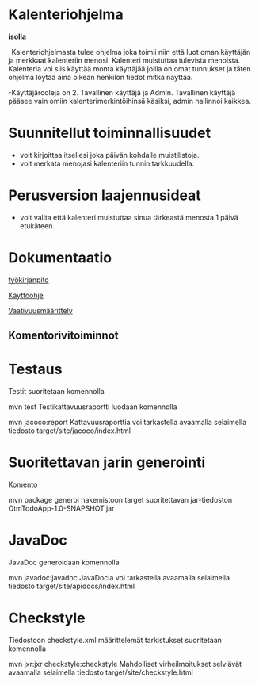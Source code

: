 # Kalenteriohjelma
**isolla**

-Kalenteriohjelmasta tulee ohjelma joka toimii niin että luot oman käyttäjän ja merkkaat kalenteriin menosi. Kalenteri muistuttaa tulevista menoista. Kalenteria voi siis käyttää monta käyttäjää joilla on omat tunnukset ja täten ohjelma löytää aina oikean henkilön tiedot mitkä näyttää.

-Käyttäjärooleja on 2. Tavallinen käyttäjä ja Admin. Tavallinen käyttäjä pääsee vain omiin kalenterimerkintöihinsä käsiksi, admin hallinnoi kaikkea.

# Suunnitellut toiminnallisuudet
- voit kirjoittaa itsellesi joka päivän kohdalle muistilistoja.
- voit merkata menojasi kalenteriin tunnin tarkkuudella.

# Perusversion laajennusideat
- voit valita että kalenteri muistuttaa sinua tärkeastä menosta 1 päivä etukäteen.







 # Dokumentaatio              
               
[työkirjanpito](https://github.com/Tiiawss/ot-harjoitustyo/blob/master/Dokumentaati/Ty%C3%B6kirjanpito)


[Käyttöohje](https://github.com/Tiiawss/ot-harjoitustyo/blob/master/Dokumentaati/K%C3%A4ytt%C3%B6ohje)


[Vaativuusmäärittely](https://github.com/Tiiawss/ot-harjoitustyo/blob/master/Dokumentaati/Vaatimusm%C3%A4%C3%A4rittely)

## Komentorivitoiminnot



# Testaus
Testit suoritetaan komennolla

mvn test
Testikattavuusraportti luodaan komennolla

mvn jacoco:report
Kattavuusraporttia voi tarkastella avaamalla selaimella tiedosto target/site/jacoco/index.html

# Suoritettavan jarin generointi
Komento

mvn package
generoi hakemistoon target suoritettavan jar-tiedoston OtmTodoApp-1.0-SNAPSHOT.jar

# JavaDoc
JavaDoc generoidaan komennolla

mvn javadoc:javadoc
JavaDocia voi tarkastella avaamalla selaimella tiedosto target/site/apidocs/index.html

# Checkstyle
Tiedostoon checkstyle.xml määrittelemät tarkistukset suoritetaan komennolla

 mvn jxr:jxr checkstyle:checkstyle
Mahdolliset virheilmoitukset selviävät avaamalla selaimella tiedosto target/site/checkstyle.html
